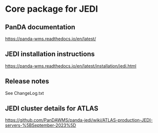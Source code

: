 # Core package for JEDI

## PanDA documentation 

https://panda-wms.readthedocs.io/en/latest/

## JEDI installation instructions

https://panda-wms.readthedocs.io/en/latest/installation/jedi.html

## Release notes

See ChangeLog.txt

## JEDI cluster details for ATLAS

https://github.com/PanDAWMS/panda-jedi/wiki/ATLAS-production-JEDI-servers-%5BSeptember-2023%5D

